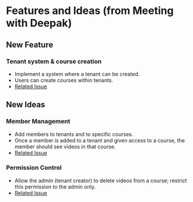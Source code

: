 # Features and Ideas (from Meeting with Deepak)

## New Feature
### Tenant system & course creation
- Implement a system where a tenant can be created.
- Users can create courses within tenants.
- [Related Issue](https://github.com/janakiramg/demo-stream/issues/4)

## New Ideas
### Member Management
- Add members to tenants and to specific courses.
- Once a member is added to a tenant and given access to a course, the member should see videos in that course.
- [Related Issue](https://github.com/janakiramg/demo-stream/issues/6)

### Permission Control
- Allow the admin (tenant creator) to delete videos from a course; restrict this permission to the admin only.
- [Related Issue](https://github.com/janakiramg/demo-stream/issues/5)
